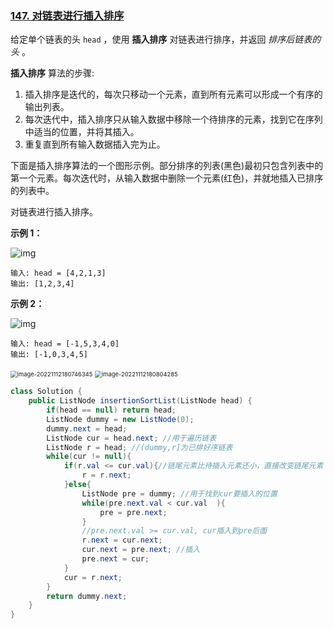 ### [147. 对链表进行插入排序](https://leetcode.cn/problems/insertion-sort-list/)

给定单个链表的头 `head` ，使用 **插入排序** 对链表进行排序，并返回 *排序后链表的头* 。

**插入排序** 算法的步骤:

1. 插入排序是迭代的，每次只移动一个元素，直到所有元素可以形成一个有序的输出列表。
2. 每次迭代中，插入排序只从输入数据中移除一个待排序的元素，找到它在序列中适当的位置，并将其插入。
3. 重复直到所有输入数据插入完为止。

下面是插入排序算法的一个图形示例。部分排序的列表(黑色)最初只包含列表中的第一个元素。每次迭代时，从输入数据中删除一个元素(红色)，并就地插入已排序的列表中。

对链表进行插入排序。

 

**示例 1：**

![img](https://assets.leetcode.com/uploads/2021/03/04/sort1linked-list.jpg)

```
输入: head = [4,2,1,3]
输出: [1,2,3,4]
```

**示例 2：**

![img](https://assets.leetcode.com/uploads/2021/03/04/sort2linked-list.jpg)

```
输入: head = [-1,5,3,4,0]
输出: [-1,0,3,4,5]
```





<img src="https://palepics.oss-cn-guangzhou.aliyuncs.com/img/image-20221112180746345.png" alt="image-20221112180746345" style="zoom:67%;" />







<img src="https://palepics.oss-cn-guangzhou.aliyuncs.com/img/image-20221112180804285.png" alt="image-20221112180804285" style="zoom:67%;" />

```java
class Solution {
    public ListNode insertionSortList(ListNode head) {
        if(head == null) return head;
        ListNode dummy = new ListNode(0);
        dummy.next = head;
        ListNode cur = head.next; //用于遍历链表
        ListNode r = head; //(dummy,r]为已排好序链表
        while(cur != null){
            if(r.val <= cur.val){//链尾元素比待插入元素还小，直接改变链尾元素
                r = r.next;
            }else{
                ListNode pre = dummy; //用于找到cur要插入的位置
                while(pre.next.val < cur.val  ){
                    pre = pre.next;
                }
                //pre.next.val >= cur.val, cur插入到pre后面
                r.next = cur.next;
                cur.next = pre.next; //插入
                pre.next = cur;
            }
            cur = r.next;   
        }
        return dummy.next;
    }
}
```

